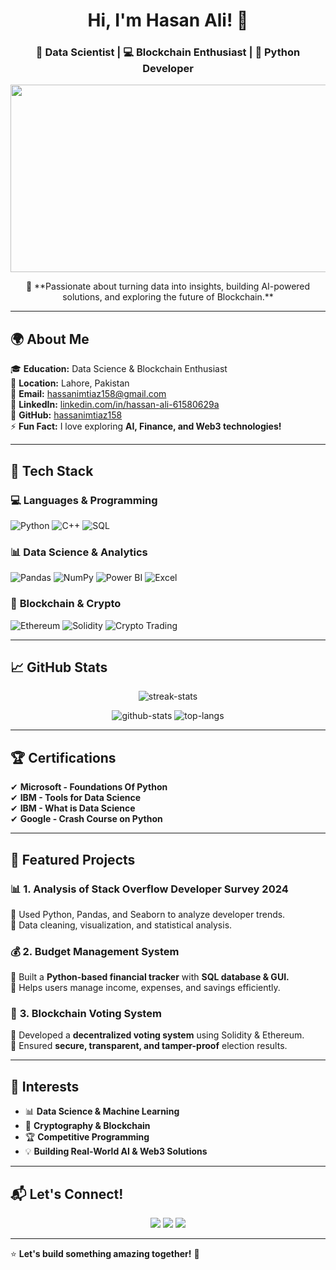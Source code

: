 <h1 align="center">Hi, I'm Hasan Ali! 👋</h1>
<h3 align="center">🚀 Data Scientist | 💻 Blockchain Enthusiast | 🐍 Python Developer</h3>

<p align="center">
    <img src="https://media.giphy.com/media/qgQUggAC3Pfv687qPC/giphy.gif" width="600" height="300"/>
</p>

<p align="center">
    🎯 **Passionate about turning data into insights, building AI-powered solutions, and exploring the future of Blockchain.**  
</p>

---

## 🌍 About Me  

🎓 **Education:** Data Science & Blockchain Enthusiast  
📍 **Location:** Lahore, Pakistan  
📧 **Email:** [hassanimtiaz158@gmail.com](mailto:hassanimtiaz158@gmail.com)  
🔗 **LinkedIn:** [linkedin.com/in/hassan-ali-61580629a](https://www.linkedin.com/in/hassan-ali-61580629a)  
🐍 **GitHub:** [hassanimtiaz158](https://github.com/hassanimtiaz158)  
⚡ **Fun Fact:** I love exploring **AI, Finance, and Web3 technologies!**  

---

## 🚀 Tech Stack  

### 💻 **Languages & Programming**  
![Python](https://img.shields.io/badge/Python-3776AB?style=for-the-badge&logo=python&logoColor=white)
![C++](https://img.shields.io/badge/C++-00599C?style=for-the-badge&logo=c%2B%2B&logoColor=white)
![SQL](https://img.shields.io/badge/SQL-4479A1?style=for-the-badge&logo=postgresql&logoColor=white)

### 📊 **Data Science & Analytics**  
![Pandas](https://img.shields.io/badge/Pandas-150458?style=for-the-badge&logo=pandas&logoColor=white)
![NumPy](https://img.shields.io/badge/Numpy-013243?style=for-the-badge&logo=numpy&logoColor=white)
![Power BI](https://img.shields.io/badge/Power%20BI-F2C811?style=for-the-badge&logo=powerbi&logoColor=black)
![Excel](https://img.shields.io/badge/Microsoft%20Excel-217346?style=for-the-badge&logo=microsoftexcel&logoColor=white)

### 🔗 **Blockchain & Crypto**  
![Ethereum](https://img.shields.io/badge/Ethereum-3C3C3D?style=for-the-badge&logo=ethereum&logoColor=white)
![Solidity](https://img.shields.io/badge/Solidity-363636?style=for-the-badge&logo=solidity&logoColor=white)
![Crypto Trading](https://img.shields.io/badge/Crypto%20Trading-informational?style=for-the-badge)

---

## 📈 GitHub Stats  

<p align="center">
    <img src="https://github-readme-streak-stats.herokuapp.com/?user=Hasan-Ali158&theme=radical" alt="streak-stats">
</p>

<p align="center">
    <img src="https://github-readme-stats.vercel.app/api?username=Hasan-Ali158&show_icons=true&theme=radical" alt="github-stats">
    <img src="https://github-readme-stats.vercel.app/api/top-langs/?username=Hasan-Ali158&layout=compact&theme=radical" alt="top-langs">
</p>

---

## 🏆 Certifications  
✔ **Microsoft - Foundations Of Python**  
✔ **IBM - Tools for Data Science**  
✔ **IBM - What is Data Science**  
✔ **Google - Crash Course on Python**  

---

## 🌟 Featured Projects  

### 📊 **1. Analysis of Stack Overflow Developer Survey 2024**  
🔹 Used Python, Pandas, and Seaborn to analyze developer trends.  
🔹 Data cleaning, visualization, and statistical analysis.  

### 💰 **2. Budget Management System**  
🔹 Built a **Python-based financial tracker** with **SQL database & GUI.**  
🔹 Helps users manage income, expenses, and savings efficiently.  

### 🔐 **3. Blockchain Voting System**  
🔹 Developed a **decentralized voting system** using Solidity & Ethereum.  
🔹 Ensured **secure, transparent, and tamper-proof** election results.  

---

## 🎯 Interests  
- 📊 **Data Science & Machine Learning**  
- 🔐 **Cryptography & Blockchain**  
- 🏆 **Competitive Programming**  
- 💡 **Building Real-World AI & Web3 Solutions**  

---

## 📬 Let's Connect!  
<p align="center">
    <a href="mailto:hassanimtiaz158@gmail.com"><img src="https://img.shields.io/badge/Email-hassanimtiaz158@gmail.com-red?style=for-the-badge&logo=gmail"></a>
    <a href="https://www.linkedin.com/in/hassan-ali-61580629a"><img src="https://img.shields.io/badge/LinkedIn-Connect-blue?style=for-the-badge&logo=linkedin"></a>
    <a href="https://github.com/Hasan-Ali158"><img src="https://img.shields.io/badge/GitHub-Follow-black?style=for-the-badge&logo=github"></a>
</p>

---

⭐ **Let's build something amazing together!** 🚀  
